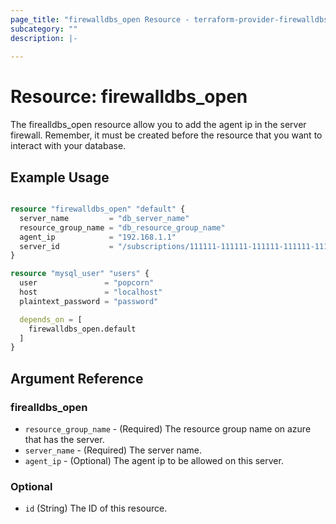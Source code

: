 ```yaml
---
page_title: "firewalldbs_open Resource - terraform-provider-firewalldbs"
subcategory: ""
description: |-
  
---
```


# Resource: firewalldbs_open

The firealldbs_open resource allow you to add the agent ip in the server firewall.
Remember, it must be created before the resource that you want to interact with your database. 
## Example Usage

```terraform

resource "firewalldbs_open" "default" {
  server_name         = "db_server_name"
  resource_group_name = "db_resource_group_name"
  agent_ip            = "192.168.1.1"
  server_id           = "/subscriptions/111111-111111-111111-111111-111111/resourceGroups/some-rg/providers/Microsoft.DBforMySQL/servers/some-server"
}

resource "mysql_user" "users" {
  user               = "popcorn"
  host               = "localhost"
  plaintext_password = "password"

  depends_on = [
    firewalldbs_open.default
  ]
}

```


<!-- schema generated by tfplugindocs -->
## Argument Reference


### firealldbs_open

- `resource_group_name` - (Required) The resource group name on azure that has the server.
- `server_name` - (Required) The server name.
- `agent_ip` - (Optional) The agent ip to be allowed on this server.


### Optional

- `id` (String) The ID of this resource.


